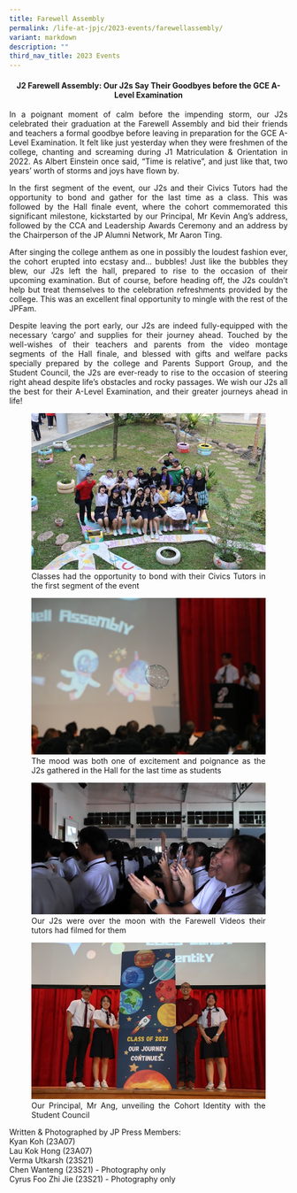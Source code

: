 ```yaml
---
title: Farewell Assembly
permalink: /life-at-jpjc/2023-events/farewellassembly/
variant: markdown
description: ""
third_nav_title: 2023 Events
---
```

<div align="justify">

<center><h4>J2 Farewell Assembly: Our J2s Say Their Goodbyes before the GCE A-Level Examination</h4></center>
	
<p>
In a poignant moment of calm before the impending storm, our J2s celebrated their graduation at the Farewell Assembly and bid their friends and teachers a formal goodbye before leaving in preparation for the GCE A-Level Examination. It felt like just yesterday when they were freshmen of the college, chanting and screaming during J1 Matriculation &amp; Orientation in 2022. As Albert Einstein once said, “Time is relative”, and just like that, two years’ worth of storms and joys have flown by. </p>

<p>
In the first segment of the event, our J2s and their Civics Tutors had the opportunity to bond and gather for the last time as a class. This was followed by the Hall finale event, where the cohort commemorated this significant milestone, kickstarted by our Principal, Mr Kevin Ang’s address, followed by the CCA and Leadership Awards Ceremony and an address by the Chairperson of the JP Alumni Network, Mr Aaron Ting.</p>

<p>
After singing the college anthem as one in possibly the loudest fashion ever, the cohort erupted into ecstasy and... bubbles! Just like the bubbles they blew, our J2s left the hall, prepared to rise to the occasion of their upcoming examination. But of course, before heading off, the J2s couldn’t help but treat themselves to the celebration refreshments provided by the college. This was an excellent final opportunity to mingle with the rest of the JPFam.</p>

<p>
Despite leaving the port early, our J2s are indeed fully-equipped with the necessary ‘cargo’ and supplies for their journey ahead. Touched by the well-wishes of their teachers and parents from the video montage segments of the Hall finale, and blessed with gifts and welfare packs specially prepared by the college and Parents Support Group, and the Student Council, the J2s are ever-ready to rise to the occasion of steering right ahead despite life’s obstacles and rocky passages. We wish our J2s all the best for their A-Level Examination, and their greater journeys ahead in life!</p>
	
<figure>
<img src="/images/Life%20@%20JPJC/2023%20Farewell%20Assembly/1_Classes_had_the_opportunity_to_bond_with_their_Civics_Tutors_in_the_first_segment_of_the_event.JPG">
<figcaption>Classes had the opportunity to bond with their Civics Tutors in the first segment of the event</figcaption></figure>

<figure>
<img src="/images/Life%20@%20JPJC/2023%20Farewell%20Assembly/2_The_mood_was_both_one_of_excitement_and_poignance_as_the_J2s_gathered_in_the_Hall_for_the_last_time_as_students.JPG">
<figcaption>The mood was both one of excitement and poignance as the J2s gathered in the Hall for the last time as students</figcaption></figure>

<figure>
<img src="/images/Life%20@%20JPJC/2023%20Farewell%20Assembly/3_Our_J2s_were_over_the_moon_with_the_Farewell_Videos_their_tutors_had_filmed_for_them.JPG">
<figcaption>Our J2s were over the moon with the Farewell Videos their tutors had filmed for them</figcaption></figure>

<figure>
<img src="/images/Life%20@%20JPJC/2023%20Farewell%20Assembly/4_Our_Principal__Mr_Ang__unveiling_the_Cohort_Identity_with_the_Student_Council.JPG">
<figcaption>Our Principal, Mr Ang, unveiling the Cohort Identity with the Student Council</figcaption></figure>

<p>
Written &amp; Photographed by JP Press Members:<br>
Kyan Koh (23A07)<br>
Lau Kok Hong (23A07)<br>
Verma Utkarsh (23S21)<br>
Chen Wanteng (23S21) - Photography only<br>
Cyrus Foo Zhi Jie (23S21) - Photography only<br>
</p></div>